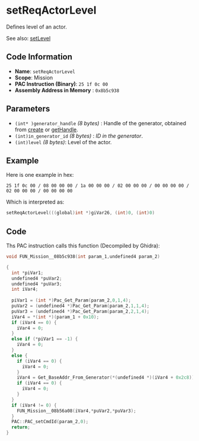 # setReqActorLevel

Defines level of an actor.

See also: [setLevel](./setlevel.md)

## Code Information

- **Name**: `setReqActorLevel`
- **Scope**: Mission
- **PAC Instruction (Binary)**: `25 1f 0c 00`
- **Assembly Address in Memory** : `0x8b5c938`

## Parameters

- `(int* )generator_handle` *(8 bytes)* : Handle of the generator, obtained from [create](./create.md) or [getHandle](./gethandle.md).
- `(int)in_generator_id` *(8 bytes)* : *ID in the generator*.
- `(int)level` *(8 bytes)*: Level of the actor.

## Example

Here is one example in hex:

```25 1f 0c 00 / 08 00 00 00 / 1a 00 00 00 / 02 00 00 00 / 00 00 00 00 / 02 00 00 00 / 00 00 00 00```

Which is interpreted as:

```c
setReqActorLevel(((global)int *)giVar26, (int)0, (int)0)
```

## Code

Ths PAC instruction calls this function (Decompiled by Ghidra):

```c
void FUN_Mission__08b5c938(int param_1,undefined4 param_2)

{
  int *piVar1;
  undefined4 *puVar2;
  undefined4 *puVar3;
  int iVar4;
  
  piVar1 = (int *)Pac_Get_Param(param_2,0,1,4);
  puVar2 = (undefined4 *)Pac_Get_Param(param_2,1,1,4);
  puVar3 = (undefined4 *)Pac_Get_Param(param_2,2,1,4);
  iVar4 = *(int *)(param_1 + 0x10);
  if (iVar4 == 0) {
    iVar4 = 0;
  }
  else if (*piVar1 == -1) {
    iVar4 = 0;
  }
  else {
    if (iVar4 == 0) {
      iVar4 = 0;
    }
    iVar4 = Get_BaseAddr_From_Generator(*(undefined4 *)(iVar4 + 0x2c8));
    if (iVar4 == 0) {
      iVar4 = 0;
    }
  }
  if (iVar4 != 0) {
    FUN_Mission__08b56a08(iVar4,*puVar2,*puVar3);
  }
  PAC::PAC_setCmdId(param_2,0);
  return;
}
```

